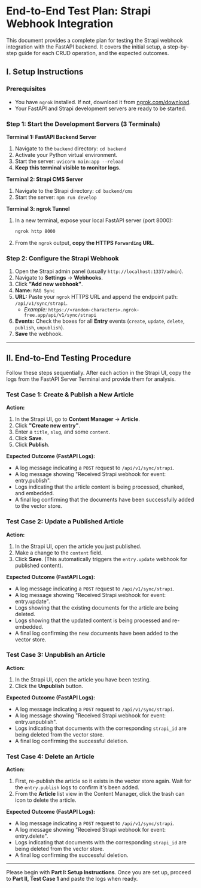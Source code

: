 # End-to-End Test Plan: Strapi Webhook Integration

This document provides a complete plan for testing the Strapi webhook integration with the FastAPI backend. It covers the initial setup, a step-by-step guide for each CRUD operation, and the expected outcomes.

## I. Setup Instructions

### Prerequisites
*   You have `ngrok` installed. If not, download it from [ngrok.com/download](https://ngrok.com/download).
*   Your FastAPI and Strapi development servers are ready to be started.

### Step 1: Start the Development Servers (3 Terminals)

**Terminal 1: FastAPI Backend Server**
1.  Navigate to the `backend` directory: `cd backend`
2.  Activate your Python virtual environment.
3.  Start the server: `uvicorn main:app --reload`
4.  **Keep this terminal visible to monitor logs.**

**Terminal 2: Strapi CMS Server**
1.  Navigate to the Strapi directory: `cd backend/cms`
2.  Start the server: `npm run develop`

**Terminal 3: ngrok Tunnel**
1.  In a new terminal, expose your local FastAPI server (port 8000):
    ```bash
    ngrok http 8000
    ```
2.  From the `ngrok` output, **copy the HTTPS `Forwarding` URL**.

### Step 2: Configure the Strapi Webhook

1.  Open the Strapi admin panel (usually `http://localhost:1337/admin`).
2.  Navigate to **Settings** -> **Webhooks**.
3.  Click **"Add new webhook"**.
4.  **Name:** `RAG Sync`
5.  **URL:** Paste your `ngrok` HTTPS URL and append the endpoint path: `/api/v1/sync/strapi`.
    *   *Example:* `https://<random-characters>.ngrok-free.app/api/v1/sync/strapi`
6.  **Events:** Check the boxes for all **Entry** events (`create`, `update`, `delete`, `publish`, `unpublish`).
7.  **Save** the webhook.

---

## II. End-to-End Testing Procedure

Follow these steps sequentially. After each action in the Strapi UI, copy the logs from the FastAPI Server Terminal and provide them for analysis.

### Test Case 1: Create & Publish a New Article

**Action:**
1.  In the Strapi UI, go to **Content Manager** -> **Article**.
2.  Click **"Create new entry"**.
3.  Enter a `title`, `slug`, and some `content`.
4.  Click **Save**.
5.  Click **Publish**.

**Expected Outcome (FastAPI Logs):**
*   A log message indicating a `POST` request to `/api/v1/sync/strapi`.
*   A log message showing "Received Strapi webhook for event: entry.publish".
*   Logs indicating that the article content is being processed, chunked, and embedded.
*   A final log confirming that the documents have been successfully added to the vector store.

### Test Case 2: Update a Published Article

**Action:**
1.  In the Strapi UI, open the article you just published.
2.  Make a change to the `content` field.
3.  Click **Save**. (This automatically triggers the `entry.update` webhook for published content).

**Expected Outcome (FastAPI Logs):**
*   A log message indicating a `POST` request to `/api/v1/sync/strapi`.
*   A log message showing "Received Strapi webhook for event: entry.update".
*   Logs showing that the existing documents for the article are being deleted.
*   Logs showing that the updated content is being processed and re-embedded.
*   A final log confirming the new documents have been added to the vector store.

### Test Case 3: Unpublish an Article

**Action:**
1.  In the Strapi UI, open the article you have been testing.
2.  Click the **Unpublish** button.

**Expected Outcome (FastAPI Logs):**
*   A log message indicating a `POST` request to `/api/v1/sync/strapi`.
*   A log message showing "Received Strapi webhook for event: entry.unpublish".
*   Logs indicating that documents with the corresponding `strapi_id` are being deleted from the vector store.
*   A final log confirming the successful deletion.

### Test Case 4: Delete an Article

**Action:**
1.  First, re-publish the article so it exists in the vector store again. Wait for the `entry.publish` logs to confirm it's been added.
2.  From the **Article** list view in the Content Manager, click the trash can icon to delete the article.

**Expected Outcome (FastAPI Logs):**
*   A log message indicating a `POST` request to `/api/v1/sync/strapi`.
*   A log message showing "Received Strapi webhook for event: entry.delete".
*   Logs indicating that documents with the corresponding `strapi_id` are being deleted from the vector store.
*   A final log confirming the successful deletion.

---

Please begin with **Part I: Setup Instructions**. Once you are set up, proceed to **Part II, Test Case 1** and paste the logs when ready.
